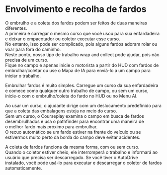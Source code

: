 # Envolvimento e recolha de fardos  
O embrulho e a coleta dos fardos podem ser feitos de duas maneiras diferentes.  
A primeira é carregar o mesmo curso que você usou para sua enfardadeira e deixar o empacotador ou coletor executar esse curso.  
No entanto, isso pode ser complicado, pois alguns fardos adoram rolar ou voar para fora do caminho.  
Neste ponto, nosso tipo de trabalho wrap and collect pode ajudar, pois não precisa de um curso.  
Fique no campo e apenas inicie o motorista a partir do HUD com fardos de embrulhar/coletar ou use o Mapa de IA para enviá-lo a um campo para iniciar o trabalho.  


  
Embrulhar fardos é muito simples. Carregue um curso da sua enfardadeira e comece como qualquer outro trabalho de campo, ou sem um curso,  
inicie-o com o embrulho/coleta do fardo no HUD ou no Menu AI.  


  
Ao usar um curso, o ajudante dirige com um deslocamento predefinido para que a coleta das embalagens esteja no meio do curso.  
Sem um curso, o Courseplay examina o campo em busca de fardos desembrulhados e usa o pathfinder para encontrar uma maneira de  
o melhor fardo mais próximo para embrulhar.  
O recuo automático se um fardo estiver na frente do veículo ou se estivermos muito perto da borda do campo deve evitar acidentes.  


  
A coleta de fardos funciona da mesma forma, com ou sem curso.  
Quando o coletor estiver cheio, ele interromperá o trabalho e informará ao usuário que precisa ser descarregado. Se você tiver o AutoDrive  
instalado, você pode usá-lo para executar e descarregar o coletor de fardos automaticamente.  


